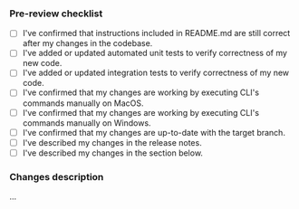 ### Pre-review checklist
   * [ ] I've confirmed that instructions included in README.md are still correct after my changes in the codebase.
   * [ ] I've added or updated automated unit tests to verify correctness of my new code.
   * [ ] I've added or updated integration tests to verify correctness of my new code.
   * [ ] I've confirmed that my changes are working by executing CLI's commands manually on MacOS.
   * [ ] I've confirmed that my changes are working by executing CLI's commands manually on Windows.
   * [ ] I've confirmed that my changes are up-to-date with the target branch.
   * [ ] I've described my changes in the release notes.
   * [ ] I've described my changes in the section below.

### Changes description
...
